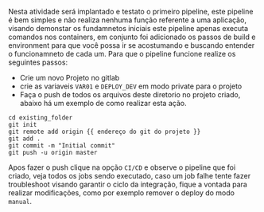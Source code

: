 Nesta atividade será implantado e testato o primeiro pipeline, este pipeline é bem simples e não realiza nenhuma função referente a uma aplicação, visando demonstar os fundamnetos iniciais este pipeline apenas executa comandos nos containers, em conjunto foi adicionado os passos de build e environment para que você possa ir se acostumando e buscando entender o funcionamneto de cada um. Para que o pipeline funcione realize os seguintes passos:

- Crie um novo Projeto no gitlab
- crie as variaveis `VAR01` e `DEPLOY_DEV` em modo private para o projeto
- Faça o push de todos os arquivos deste diretorio no projeto criado, abaixo há um exemplo de como realizar esta ação.

```
cd existing_folder
git init
git remote add origin {{ endereço do git do projeto }}
git add .
git commit -m "Initial commit"
git push -u origin master
```

Apos fazer o push clique na opção `CI/CD` e observe o pipeline que foi criado, veja todos os jobs sendo executado, caso um job falhe tente fazer troubleshoot visando garantir o ciclo da integração, fique a vontada para realizar modificações, como por exemplo remover o deploy do modo `manual`.
